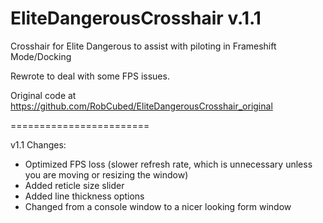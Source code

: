 EliteDangerousCrosshair v.1.1
=======================

Crosshair for Elite Dangerous to assist with piloting in Frameshift Mode/Docking

Rewrote to deal with some FPS issues.

Original code at https://github.com/RobCubed/EliteDangerousCrosshair_original


========================

v1.1 Changes:

- Optimized FPS loss (slower refresh rate, which is unnecessary unless you are moving or resizing the window)
- Added reticle size slider
- Added line thickness options
- Changed from a console window to a nicer looking form window

